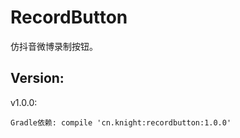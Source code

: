 # RecordButton
仿抖音微博录制按钮。

Version:
--------

   v1.0.0:

    Gradle依赖: compile 'cn.knight:recordbutton:1.0.0'